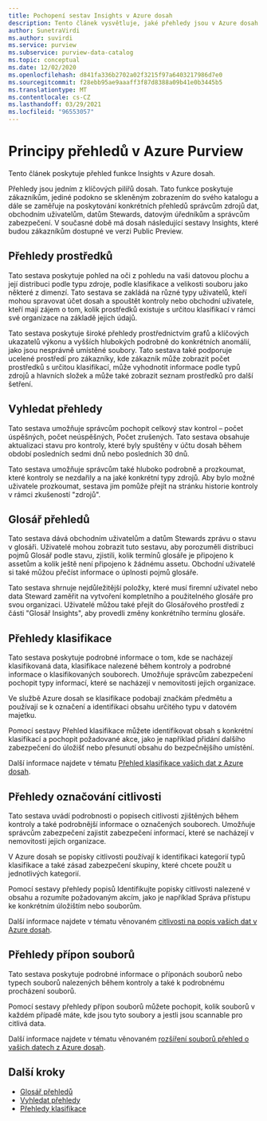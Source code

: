 ```yaml
---
title: Pochopení sestav Insights v Azure dosah
description: Tento článek vysvětluje, jaké přehledy jsou v Azure dosah.
author: SunetraVirdi
ms.author: suvirdi
ms.service: purview
ms.subservice: purview-data-catalog
ms.topic: conceptual
ms.date: 12/02/2020
ms.openlocfilehash: d841fa336b2702a02f3215f97a6403217986d7e0
ms.sourcegitcommit: f28ebb95ae9aaaff3f87d8388a09b41e0b3445b5
ms.translationtype: MT
ms.contentlocale: cs-CZ
ms.lasthandoff: 03/29/2021
ms.locfileid: "96553057"
---
```

# <a name="understand-insights-in-azure-purview"></a>Principy přehledů v Azure Purview

Tento článek poskytuje přehled funkce Insights v Azure dosah.

Přehledy jsou jedním z klíčových pilířů dosah. Tato funkce poskytuje zákazníkům, jediné podokno se skleněným zobrazením do svého katalogu a dále se zaměřuje na poskytování konkrétních přehledů správcům zdrojů dat, obchodním uživatelům, datům Stewards, datovým úředníkům a správcům zabezpečení. V současné době má dosah následující sestavy Insights, které budou zákazníkům dostupné ve verzi Public Preview.

## <a name="asset-insights"></a>Přehledy prostředků

Tato sestava poskytuje pohled na oči z pohledu na vaši datovou plochu a její distribuci podle typu zdroje, podle klasifikace a velikosti souboru jako některé z dimenzí. Tato sestava se zakládá na různé typy uživatelů, kteří mohou spravovat účet dosah a spouštět kontroly nebo obchodní uživatele, kteří mají zájem o tom, kolik prostředků existuje s určitou klasifikací v rámci své organizace na základě jejich údajů. 

Tato sestava poskytuje široké přehledy prostřednictvím grafů a klíčových ukazatelů výkonu a vyšších hlubokých podrobně do konkrétních anomálií, jako jsou nesprávně umístěné soubory. Tato sestava také podporuje ucelené prostředí pro zákazníky, kde zákazník může zobrazit počet prostředků s určitou klasifikací, může vyhodnotit informace podle typů zdrojů a hlavních složek a může také zobrazit seznam prostředků pro další šetření.

## <a name="scan-insights"></a>Vyhledat přehledy

Tato sestava umožňuje správcům pochopit celkový stav kontrol – počet úspěšných, počet neúspěšných, Počet zrušených. Tato sestava obsahuje aktualizaci stavu pro kontroly, které byly spuštěny v účtu dosah během období posledních sedmi dnů nebo posledních 30 dnů.

Tato sestava umožňuje správcům také hluboko podrobně a prozkoumat, které kontroly se nezdařily a na jaké konkrétní typy zdrojů. Aby bylo možné uživatele prozkoumat, sestava jim pomůže přejít na stránku historie kontroly v rámci zkušeností "zdrojů".

## <a name="glossary-insights"></a>Glosář přehledů

Tato sestava dává obchodním uživatelům a datům Stewards zprávu o stavu v glosáři. Uživatelé mohou zobrazit tuto sestavu, aby porozuměli distribuci pojmů Glosář podle stavu, zjistili, kolik termínů glosáře je připojeno k assetům a kolik ještě není připojeno k žádnému assetu. Obchodní uživatelé si také můžou přečíst informace o úplnosti pojmů glosáře. 

Tato sestava shrnuje nejdůležitější položky, které musí firemní uživatel nebo data Steward zaměřit na vytvoření kompletního a použitelného glosáře pro svou organizaci. Uživatelé můžou také přejít do Glosářového prostředí z části "Glosář Insights", aby provedli změny konkrétního termínu glosáře.

## <a name="classification-insights"></a>Přehledy klasifikace

Tato sestava poskytuje podrobné informace o tom, kde se nacházejí klasifikovaná data, klasifikace nalezené během kontroly a podrobné informace o klasifikovaných souborech. Umožňuje správcům zabezpečení pochopit typy informací, které se nacházejí v nemovitosti jejich organizace. 

Ve službě Azure dosah se klasifikace podobají značkám předmětu a používají se k označení a identifikaci obsahu určitého typu v datovém majetku.

Pomocí sestavy Přehled klasifikace můžete identifikovat obsah s konkrétní klasifikací a pochopit požadované akce, jako je například přidání dalšího zabezpečení do úložišť nebo přesunutí obsahu do bezpečnějšího umístění.

Další informace najdete v tématu [Přehled klasifikace vašich dat z Azure dosah](classification-insights.md).

## <a name="sensitivity-labeling-insights"></a>Přehledy označování citlivosti

Tato sestava uvádí podrobnosti o popisech citlivosti zjištěných během kontroly a také podrobnější informace o označených souborech. Umožňuje správcům zabezpečení zajistit zabezpečení informací, které se nacházejí v nemovitosti jejich organizace. 

V Azure dosah se popisky citlivosti používají k identifikaci kategorií typů klasifikace a také zásad zabezpečení skupiny, které chcete použít u jednotlivých kategorií.

Pomocí sestavy přehledy popisů Identifikujte popisky citlivosti nalezené v obsahu a rozumíte požadovaným akcím, jako je například Správa přístupu ke konkrétním úložištím nebo souborům.

Další informace najdete v tématu věnovaném [citlivosti na popis vašich dat v Azure dosah](sensitivity-insights.md).

## <a name="file-extension-insights"></a>Přehledy přípon souborů

Tato sestava poskytuje podrobné informace o příponách souborů nebo typech souborů nalezených během kontroly a také k podrobnému procházení souborů. 

Pomocí sestavy přehledy přípon souborů můžete pochopit, kolik souborů v každém případě máte, kde jsou tyto soubory a jestli jsou scannable pro citlivá data.

Další informace najdete v tématu věnovaném [rozšíření souborů přehled o vašich datech z Azure dosah](file-extension-insights.md).

## <a name="next-steps"></a>Další kroky

* [Glosář přehledů](glossary-insights.md)
* [Vyhledat přehledy](scan-insights.md)
* [Přehledy klasifikace](./classification-insights.md)